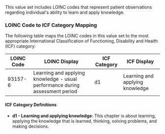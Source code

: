 This value set includes LOINC codes that represent patient observations regarding individual's ability to learn and apply knowledge.

### LOINC Code to ICF Category Mapping

The following table maps the LOINC codes in this value set to the most appropriate International Classification of Functioning, Disability and Health (ICF) category:

<table class="grid">
  <thead>
    <tr>
      <th>LOINC Code</th>
      <th>LOINC Display</th>
      <th>ICF Category</th>
      <th>ICF Display</th>
    </tr>
  </thead>
  <tbody>
    <tr>
      <td>93157-6</td>
      <td>Learning and applying knowledge - usual performance during assessment period</td>
      <td>d1</td>
      <td>Learning and applying knowledge</td>
    </tr>
  </tbody>
</table>

#### ICF Category Definitions

- **d1 - Learning and applying knowledge**: This chapter is about learning, applying the knowledge that is learned, thinking, solving problems, and making decisions.
